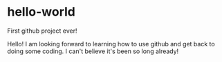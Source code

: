 # hello-world
First github project ever!

Hello! I am looking forward to learning how to use github and get back to doing some coding.
I can't believe it's been so long already!
